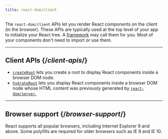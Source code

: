 ```yaml
---
title: react-dom/client
---
```


<Intro>

The `react-dom/client` APIs let you render React components on the client (in the browser). These APIs are typically used at the top level of your app to initialize your React tree. A [framework](/learn/start-a-new-react-project#building-with-a-full-featured-framework) may call them for you. Most of your components don't need to import or use them.

</Intro>

---

## Client APIs {/*client-apis*/}

* [`createRoot`](/apis/react-dom/client/createRoot) lets you create a root to display React components inside a browser DOM node.
* [`hydrateRoot`](/apis/react-dom/client/hydrateRoot) lets you display React components inside a browser DOM node whose HTML content was previously generated by [`react-dom/server`.](/apis/react-dom/server)

---

## Browser support {/*browser-support*/}

React supports all popular browsers, including Internet Explorer 9 and above. Some polyfills are required for older browsers such as IE 9 and IE 10.